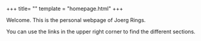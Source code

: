 +++
title= ""
template = "homepage.html"
+++

Welcome. This is the personal webpage of Joerg Rings.

You can use the links in the upper right corner to find the different sections.